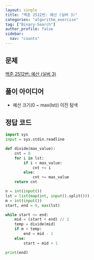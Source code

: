 ```yaml
---
layout: single
title: "백준 2512번: 예산 (실버 3)"
categories: "algorithm_exercise"
tag: ["Binary-Search"]
author_profile: false
sidebar:
  nav: "counts"
---
```


## 문제

[백준 2512번: 예산 (실버 3)](https://www.acmicpc.net/problem/2512)

## 풀이 아이디어

- 예산 크기(0 ~ max(lst)) 이진 탐색

## 정답 코드

```python
import sys
input = sys.stdin.readline

def divide(max_value):
    cnt = 0
    for i in lst:
        if i < max_value:
            cnt += i
        else:
            cnt += max_value
    return cnt

n = int(input())
lst = list(map(int, input().split()))
m = int(input())
start, end = 0, max(lst)

while start <= end:
    mid = (start + end) // 2
    temp = divide(mid)
    if m < temp:
        end = mid - 1
    else:
        start = mid + 1

print(end)
```
